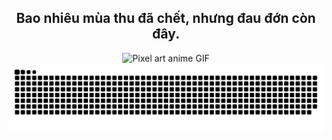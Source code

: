 <div align="center">
  <h2>Bao nhiêu mùa thu đã chết, nhưng đau đớn còn đây.</h2>
</div>

<div align="center">
  <img src="https://64.media.tumblr.com/ca0443f9fcff0f656ec88cb857226887/c30ae82b9351b39d-90/s1280x1920/2232ee090ccc0f75dd44605803ef17357de123f6.gifv" style="width=800, height=446" alt="Pixel art anime GIF">
</div>

<div align="center">
  <picture>
    <source media="(prefers-color-scheme: dark)" srcset="https://github.com/ISunDevIl/ISunDevIl/blob/output/github-snake-dark.svg" />
    <source media="(prefers-color-scheme: light)" srcset="https://github.com/ISunDevIl/ISunDevIl/blob/output/github-snake.svg" />
    <img alt="github-snake" src="https://github.com/ISunDevIl/ISunDevIl/blob/output/github-snake.svg" />
  </picture>
</div>
